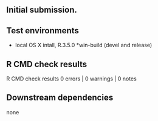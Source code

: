 ## Initial submission.

## Test environments
* local OS X intall, R.3.5.0
*win-build (devel and release)

## R CMD check results
R CMD check results
0 errors | 0 warnings | 0 notes

## Downstream dependencies
none
